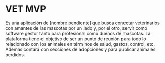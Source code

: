 # VET MVP 

Es una aplicación de [nombre pendiente] que busca conectar veterinarios con amantes de las mascotas por un lado y, por el otro, servir como software gestor tanto para profesional como dueños de mascotas. La plataforma tiene el objetivo de ser un punto de reunión para todo lo relacionado con los animales en términos de salud, gastos, control, etc. 
Además contará con secciones de adopciones y para publicar animales perdidos.
